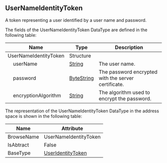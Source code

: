 <!-- datatype -->
## UserNameIdentityToken
A token representing a user identified by a user name and password.  
<!-- end of description -->
The fields of the UserNameIdentityToken DataType are defined in the following table:  

|Name|Type|Description|
|---|---|---|
|UserNameIdentityToken|Structure||
|&nbsp;&nbsp;&nbsp;&nbsp;userName|[String](../../../Part3/DataTypes/String/readme.md)|The user name.|
|&nbsp;&nbsp;&nbsp;&nbsp;password|[ByteString](../../../Part3/DataTypes/ByteString/readme.md)|The password encrypted with the server certificate.|
|&nbsp;&nbsp;&nbsp;&nbsp;encryptionAlgorithm|[String](../../../Part3/DataTypes/String/readme.md)|The algorithm used to encrypt the password.|

The representation of the UserNameIdentityToken DataType in the address space is shown in the following table:  

|Name|Attribute|
|---|---|
|BrowseName|UserNameIdentityToken|
|IsAbtract|False|
|BaseType|[UserIdentityToken](../../../Part4/DataTypes/UserIdentityToken/readme.md)|

